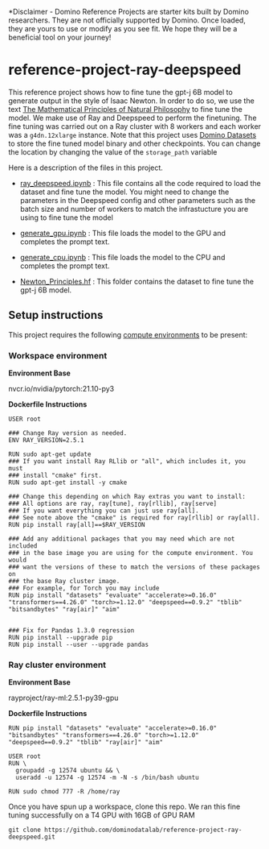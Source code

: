 *Disclaimer - Domino Reference Projects are starter kits built by Domino researchers. They are not officially supported by Domino. Once loaded, they are yours to use or modify as you see fit. We hope they will be a beneficial tool on your journey!

# reference-project-ray-deepspeed
This reference project shows how to fine tune the gpt-j 6B model to generate output in the style of Isaac Newton. In order to do so, we use the text [The Mathematical Principles of Natural Philosophy](https://en.wikisource.org/wiki/The_Mathematical_Principles_of_Natural_Philosophy_(1846)) to fine tune the model. We make use of Ray and Deepspeed to perform the finetuning. The fine tuning was carried out on a Ray cluster with 8 workers and each worker was a `g4dn.12xlarge` instance. Note that this project uses [Domino Datasets](https://docs.dominodatalab.com/en/latest/user_guide/0a8d11/datasets/) to store the fine tuned model binary and other checkpoints. You can change the location by changing the value of the `storage_path` variable

Here is a description of the files in this project.

* [ray_deepspeed.ipynb](ray_deepspeed.ipynb) : This file contains all the code required to load the dataset and fine tune the model. You might need to change the parameters in the Deepspeed config and other parameters such as the batch size and number of workers to match the infrastucture you are using to fine tune the model

* [generate_gpu.ipynb](generate_gpu.ipynb) : This file loads the model to the GPU  and completes the prompt text.

* [generate_cpu.ipynb](generate_cpu.ipynb) : This file loads the model to the CPU  and completes the prompt text.

* [Newton_Principles.hf](Newton_Principles.hf) : This folder contains the dataset to fine tune the gpt-j 6B model. 


## Setup instructions

This project requires the following [compute environments](https://docs.dominodatalab.com/en/latest/user_guide/f51038/environments/) to be present:

### Workspace environment
**Environment Base** 

nvcr.io/nvidia/pytorch:21.10-py3

**Dockerfile Instructions**

```
USER root

### Change Ray version as needed.
ENV RAY_VERSION=2.5.1

RUN sudo apt-get update
### If you want install Ray RLlib or "all", which includes it, you must
### install "cmake" first.
RUN sudo apt-get install -y cmake

### Change this depending on which Ray extras you want to install:
### All options are ray, ray[tune], ray[rllib], ray[serve]
### If you want everything you can just use ray[all].
### See note above the "cmake" is required for ray[rllib] or ray[all].
RUN pip install ray[all]==$RAY_VERSION

### Add any additional packages that you may need which are not included
### in the base image you are using for the compute environment. You would
### want the versions of these to match the versions of these packages on
### the base Ray cluster image.
### For example, for Torch you may include
RUN pip install "datasets" "evaluate" "accelerate>=0.16.0" "transformers==4.26.0" "torch>=1.12.0" "deepspeed==0.9.2" "tblib" "bitsandbytes" "ray[air]" "aim"


### Fix for Pandas 1.3.0 regression
RUN pip install --upgrade pip
RUN pip install --user --upgrade pandas

```

### Ray cluster environment

**Environment Base** 

rayproject/ray-ml:2.5.1-py39-gpu

**Dockerfile Instructions**

```
RUN pip install "datasets" "evaluate" "accelerate>=0.16.0" "bitsandbytes" "transformers==4.26.0" "torch>=1.12.0" "deepspeed==0.9.2" "tblib" "ray[air]" "aim"

USER root
RUN \
  groupadd -g 12574 ubuntu && \
  useradd -u 12574 -g 12574 -m -N -s /bin/bash ubuntu
  
RUN sudo chmod 777 -R /home/ray
```
Once you have spun up a workspace, clone this repo. We ran this fine tuning successfully on a T4 GPU with 16GB of GPU RAM

```
git clone https://github.com/dominodatalab/reference-project-ray-deepspeed.git
```
